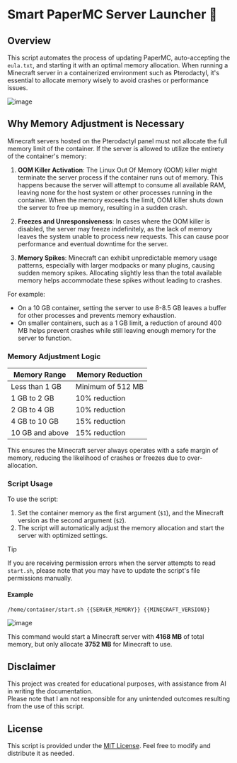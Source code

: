 # Smart PaperMC Server Launcher 🚀

## Overview

This script automates the process of updating PaperMC, auto-accepting the `eula.txt`, and starting it with an optimal memory allocation. When running a Minecraft server in a containerized environment such as Pterodactyl, it's essential to allocate memory wisely to avoid crashes or performance issues.

![image](https://github.com/user-attachments/assets/882c6190-6e36-46a0-af06-1735ec686c94)


## Why Memory Adjustment is Necessary

Minecraft servers hosted on the Pterodactyl panel must not allocate the full memory limit of the container. If the server is allowed to utilize the entirety of the container's memory:

1. **OOM Killer Activation**: The Linux Out Of Memory (OOM) killer might terminate the server process if the container runs out of memory. This happens because the server will attempt to consume all available RAM, leaving none for the host system or other processes running in the container. When the memory exceeds the limit, OOM killer shuts down the server to free up memory, resulting in a sudden crash.
   
2. **Freezes and Unresponsiveness**: In cases where the OOM killer is disabled, the server may freeze indefinitely, as the lack of memory leaves the system unable to process new requests. This can cause poor performance and eventual downtime for the server.

3. **Memory Spikes**: Minecraft can exhibit unpredictable memory usage patterns, especially with larger modpacks or many plugins, causing sudden memory spikes. Allocating slightly less than the total available memory helps accommodate these spikes without leading to crashes.

For example:
- On a 10 GB container, setting the server to use 8-8.5 GB leaves a buffer for other processes and prevents memory exhaustion.
- On smaller containers, such as a 1 GB limit, a reduction of around 400 MB helps prevent crashes while still leaving enough memory for the server to function.

### Memory Adjustment Logic

| Memory Range          | Memory Reduction         |
|-----------------------|--------------------------|
| Less than 1 GB       | Minimum of 512 MB        |
| 1 GB to 2 GB         | 10% reduction             |
| 2 GB to 4 GB         | 10% reduction             |
| 4 GB to 10 GB        | 15% reduction             |
| 10 GB and above      | 15% reduction             |

This ensures the Minecraft server always operates with a safe margin of memory, reducing the likelihood of crashes or freezes due to over-allocation.

### Script Usage

To use the script:

1. Set the container memory as the first argument (`$1`), and the Minecraft version as the second argument (`$2`).
2. The script will automatically adjust the memory allocation and start the server with optimized settings.

> [!TIP]
> If you are receiving permission errors when the server attempts to read `start.sh`, please note that you may have to update the script's file permissions manually.

#### Example

```bash
/home/container/start.sh {{SERVER_MEMORY}} {{MINECRAFT_VERSION}}
```

![image](https://github.com/user-attachments/assets/3f68023b-f01f-4f5b-93b3-bdff103b3ba9)

This command would start a Minecraft server with **4168 MB** of total memory, but only allocate **3752 MB** for Minecraft to use.

## Disclaimer

This project was created for educational purposes, with assistance from AI in writing the documentation. <br>
Please note that I am not responsible for any unintended outcomes resulting from the use of this script.

## License

This script is provided under the [MIT License](https://github.com/axtonprice/papermc-updater/blob/main/LICENSE). Feel free to modify and distribute it as needed.
